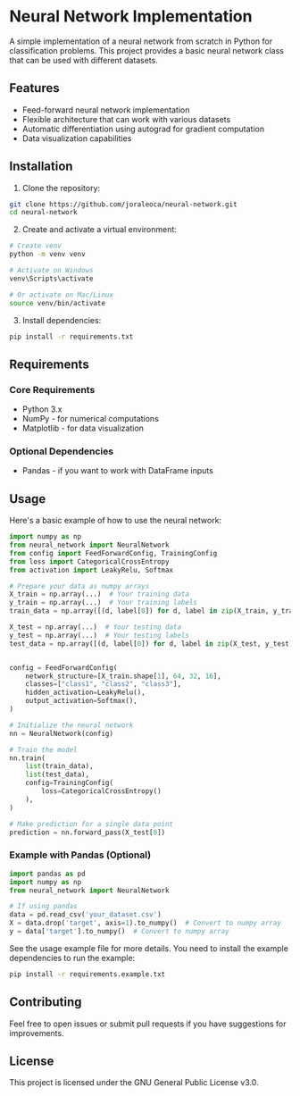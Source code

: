 # Neural Network Implementation

A simple implementation of a neural network from scratch in Python for classification problems. This project provides a basic neural network class that can be used with different datasets.

## Features

- Feed-forward neural network implementation
- Flexible architecture that can work with various datasets
- Automatic differentiation using autograd for gradient computation
- Data visualization capabilities

## Installation

1. Clone the repository:
```bash
git clone https://github.com/joraleoca/neural-network.git
cd neural-network
```

2. Create and activate a virtual environment:
```bash
# Create venv
python -m venv venv

# Activate on Windows
venv\Scripts\activate

# Or activate on Mac/Linux
source venv/bin/activate
```

3. Install dependencies:
```bash
pip install -r requirements.txt
```

## Requirements
### Core Requirements
- Python 3.x
- NumPy - for numerical computations
- Matplotlib - for data visualization

### Optional Dependencies
- Pandas - if you want to work with DataFrame inputs

## Usage

Here's a basic example of how to use the neural network:

```python
import numpy as np
from neural_network import NeuralNetwork
from config import FeedForwardConfig, TrainingConfig
from loss import CategoricalCrossEntropy
from activation import LeakyRelu, Softmax

# Prepare your data as numpy arrays
X_train = np.array(...)  # Your training data
y_train = np.array(...)  # Your training labels
train_data = np.array([(d, label[0]) for d, label in zip(X_train, y_train)], dtype=object)

X_test = np.array(...)  # Your testing data
y_test = np.array(...)  # Your testing labels
test_data = np.array([(d, label[0]) for d, label in zip(X_test, y_test)], dtype=object)


config = FeedForwardConfig(
    network_structure=[X_train.shape[1], 64, 32, 16],
    classes=["class1", "class2", "class3"],
    hidden_activation=LeakyRelu(),
    output_activation=Softmax(),
)

# Initialize the neural network
nn = NeuralNetwork(config)

# Train the model
nn.train(
    list(train_data),
    list(test_data),
    config=TrainingConfig(
        loss=CategoricalCrossEntropy()
    ),
)

# Make prediction for a single data point
prediction = nn.forward_pass(X_test[0])
```

### Example with Pandas (Optional)
```python
import pandas as pd
import numpy as np
from neural_network import NeuralNetwork

# If using pandas
data = pd.read_csv('your_dataset.csv')
X = data.drop('target', axis=1).to_numpy()  # Convert to numpy array
y = data['target'].to_numpy()  # Convert to numpy array
```

See the usage example file for more details. You need to install the example dependencies to run the example:

```bash
pip install -r requirements.example.txt
```

## Contributing

Feel free to open issues or submit pull requests if you have suggestions for improvements.

## License

This project is licensed under the GNU General Public License v3.0.
